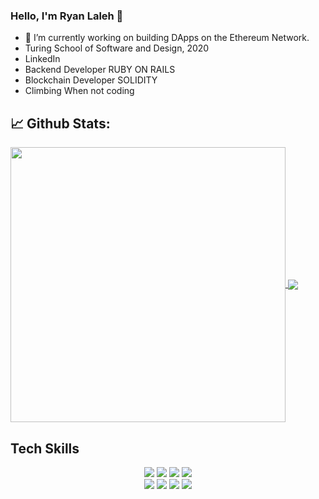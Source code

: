 ### Hello, I'm Ryan Laleh 👋

- 🔭 I’m currently working on building DApps on the Ethereum Network.
- Turing School of Software and Design, 2020
- LinkedIn
- Backend Developer RUBY ON RAILS
- Blockchain Developer SOLIDITY
- Climbing When not coding

## 📈 **Github Stats:**

<a href="https://github.com/RyN21">
<img width="440" align="center" src="https://github-readme-stats.vercel.app/api?username=RyN21&show_icons=true&include_all_commits=true&theme=blue-green&count_private=true">
</a>
<a href="https://github.com/RyN21/github-readme-stats">
<img align="center" src="https://github-readme-stats.anuraghazra1.vercel.app/api/top-langs/?username=RyN21&layout=compact&theme=blue-green" />
</a>
</br>

## Tech Skills
<p align="center">
  <img src="https://img.shields.io/badge/ruby%20-%23E34F26.svg?&style=for-the-badge&logo=ruby&logoColor=red" />
  <img src="https://img.shields.io/badge/postgresql%20-%23007ACC.svg?&style=for-the-badge&logo=postgresql&logoColor=white" />
  <img src="https://img.shields.io/badge/html5%20-%23E34F26.svg?&style=for-the-badge&logo=html5&logoColor=white" />
  <img src="https://img.shields.io/badge/css3%20-%231572B6.svg?&style=for-the-badge&logo=css3&logoColor=white" /><br>
  <img src="https://img.shields.io/badge/travis-ci%20-%2320232a.svg?&style=for-the-badge&logo=travis-ci&logoColor=%2361DAFB" />
  <img src="https://img.shields.io/badge/git%20-%23593d88.svg?&style=for-the-badge&logo=git&logoColor=white" />
  <img src="https://img.shields.io/badge/atom%20-%23593d88.svg?&style=for-the-badge&logo=atom&logoColor=green" />
  <img src="https://img.shields.io/badge/heroku%20-%23593d88.svg?&style=for-the-badge&logo=heroku&logoColor=white" />
</p>
